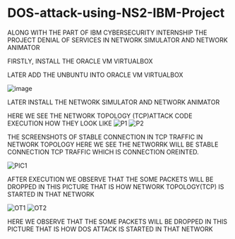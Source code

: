 # DOS-attack-using-NS2-IBM-Project

ALONG WITH THE PART OF IBM CYBERSECURITY INTERNSHIP THE PROJECT DENIAL OF SERVICES IN NETWORK SIMULATOR AND NETWORK ANIMATOR              

FIRSTLY, INSTALL THE ORACLE VM VIRTUALBOX 

LATER ADD THE UNBUNTU INTO ORACLE VM VIRTUALBOX

![image](https://github.com/VASANTHIGUNTI/DOS-attack-using-NS2-IBM-Project/assets/137752327/1a304545-424a-4ef4-b58d-612e7c25f63f)

LATER INSTALL THE NETWORK SIMULATOR AND NETWORK ANIMATOR

HERE WE SEE THE NETWORK TOPOLOGY (TCP)ATTACK CODE EXECUTION HOW THEY LOOK LIKE
![P1](https://github.com/VASANTHIGUNTI/DOS-attack-using-NS2-IBM-Project/assets/137752327/405906eb-877d-49a2-b275-be107a947b2b)
![P2](https://github.com/VASANTHIGUNTI/DOS-attack-using-NS2-IBM-Project/assets/137752327/296b38b9-0a67-413e-a6dd-dd139f145b5e)

THE SCREENSHOTS OF STABLE CONNECTION IN TCP TRAFFIC IN NETWORK TOPOLOGY HERE WE SEE THE NETWORRK WILL BE STABLE CONNECTION TCP TRAFFIC WHICH IS CONNECTION OREINTED.

![PIC1](https://github.com/VASANTHIGUNTI/DOS-attack-using-NS2-IBM-Project/assets/137752327/269437cc-9bd2-4cf0-ac99-6903ccc6259d)



 AFTER EXECUTION WE OBSERVE THAT THE SOME PACKETS WILL BE DROPPED IN THIS PICTURE THAT IS HOW NETWORK TOPOLOGY(TCP) IS STARTED IN THAT NETWORK

 
![OT1](https://github.com/VASANTHIGUNTI/DOS-attack-using-NS2-IBM-Project/assets/137752327/a5a937f0-a502-45f1-99d7-84b6511ae1c7)
![OT2](https://github.com/VASANTHIGUNTI/DOS-attack-using-NS2-IBM-Project/assets/137752327/c748695a-e417-4bb1-937e-67606e0fe3fe)


HERE WE OBSERVE THAT THE SOME PACKETS WILL BE DROPPED IN THIS PICTURE THAT IS HOW DOS ATTACK IS STARTED IN THAT NETWORK







